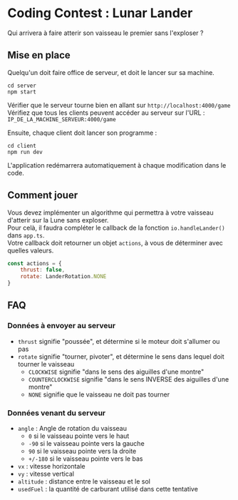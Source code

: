 # Coding Contest : Lunar Lander

Qui arrivera à faire atterir son vaisseau le premier sans l'exploser ?

## Mise en place

Quelqu'un doit faire office de serveur, et doit le lancer sur sa machine.

```shell
cd server
npm start
```

Vérifier que le serveur tourne bien en allant sur `http://localhost:4000/game`  
Vérifiez que tous les clients peuvent accéder au serveur sur l'URL : `IP_DE_LA_MACHINE_SERVEUR:4000/game`

Ensuite, chaque client doit lancer son programme :
```shell
cd client
npm run dev
```
L'application redémarrera automatiquement à chaque modification dans le code.

## Comment jouer

Vous devez implémenter un algorithme qui permettra à votre vaisseau d'atterir sur la Lune sans exploser.  
Pour celà, il faudra compléter le callback de la fonction `io.handleLander()` dans `app.ts`.  
Votre callback doit retourner un objet `actions`, à vous de déterminer avec quelles valeurs.  

```javascript
const actions = {
    thrust: false,
    rotate: LanderRotation.NONE
}
```

## FAQ

### Données à envoyer au serveur

- `thrust` signifie "poussée", et détermine si le moteur doit s'allumer ou pas
- `rotate` signifie "tourner, pivoter", et détermine le sens dans lequel doit tourner le vaisseau
  - `CLOCKWISE` signifie "dans le sens des aiguilles d'une montre"
  - `COUNTERCLOCKWISE` signifie "dans le sens INVERSE des aiguilles d'une montre"
  - `NONE` signifie que le vaisseau ne doit pas tourner

### Données venant du serveur

- `angle` : Angle de rotation du vaisseau
  - `0` si le vaisseau pointe vers le haut
  - `-90` si le vaisseau pointe vers la gauche
  - `90` si le vaisseau pointe vers la droite
  - `+/-180` si le vaisseau pointe vers le bas
- `vx` : vitesse horizontale
- `vy` : vitesse vertical
- `altitude` : distance entre le vaisseau et le sol
- `usedFuel` : la quantité de carburant utilisé dans cette tentative
